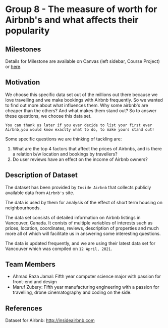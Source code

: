 # Group 8 - The measure of worth for Airbnb's and what affects their popularity

## Milestones

Details for Milestone are available on Canvas (left sidebar, Course Project) or [here](https://firas.moosvi.com/courses/data301/project/milestone01.html).

## Motivation

We choose this specific data set out of the millions out there because we love travelling and we make bookings with Airbnb frequently. So we wanted to find out more about what influences them. Why some airbnb's are cheaper than the others? And what makes them stand out? So to answer these questions, we choose this data set.

    You can thank us later if you ever decide to list your first ever 
    Airbnb,you would know exaclty what to do, to make yours stand out!

Some specific questions we are thinking of tackling are: 

1. What are the top 4 factors that affect the prices of Airbnbs, and is there a relation b/w location and bookings by travellers?
2. Do user reviews have an effect on the income of Airbnb owners?

## Description of Dataset

The dataset has been provided by `Inside Airbnb` that collects publicly available data from `Airbnb's` site.

The data is used by them for analysis of the effect of short term housing on neighbourhoods.

The data set consists of detailed information on Airbnb listings in Vancouver, Canada. It conists of multiple variables of interests such as prices, location, coordinates, reviews, description of properties and much more all of which will facilitate us in answering some interesting questions.

The data is updated frequently, and we are using their latest data set for Vancouver which was compiled on `12 April, 2021`.

## Team Members

- Ahmad Raza Jamal: Fifth year computer science major with passion for front-end and design 
- Maruf Zubery: Fifth year manufacturing engineering with a passion for travelling, drone cinematography and coding on the side.

## References

Dataset for Airbnb: http://insideairbnb.com
